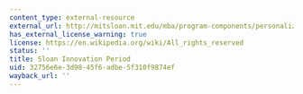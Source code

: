 ```yaml
---
content_type: external-resource
external_url: http://mitsloan.mit.edu/mba/program-components/personalized-curriculum/sloan-innovation-period/
has_external_license_warning: true
license: https://en.wikipedia.org/wiki/All_rights_reserved
status: ''
title: Sloan Innovation Period
uid: 32756e6e-3d98-45f6-adbe-5f310f9874ef
wayback_url: ''
---
```

